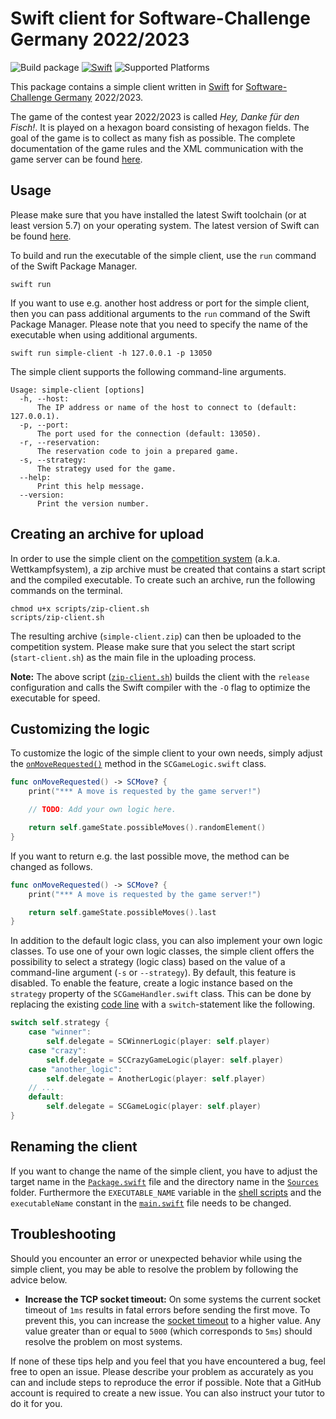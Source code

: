 # Swift client for Software-Challenge Germany 2022/2023

![Build package](https://github.com/matthesjh/sc23-swift-client/workflows/Build%20package/badge.svg)
[![Swift](https://img.shields.io/badge/swift-%3E%3D%205.7-brightgreen.svg?logo=swift)](https://swift.org/)
![Supported Platforms](https://img.shields.io/badge/platform-macOS%20%7C%20linux-lightgrey.svg)

This package contains a simple client written in [Swift](https://swift.org/) for [Software-Challenge Germany](https://www.software-challenge.de/) 2022/2023.

The game of the contest year 2022/2023 is called *Hey, Danke für den Fisch!*. It is played on a hexagon board consisting of hexagon fields. The goal of the game is to collect as many fish as possible. The complete documentation of the game rules and the XML communication with the game server can be found [here](https://docs.software-challenge.de/).

## Usage

Please make sure that you have installed the latest Swift toolchain (or at least version 5.7) on your operating system. The latest version of Swift can be found [here](https://swift.org/download/).

To build and run the executable of the simple client, use the `run` command of the Swift Package Manager.

```shell
swift run
```

If you want to use e.g. another host address or port for the simple client, then you can pass additional arguments to the `run` command of the Swift Package Manager. Please note that you need to specify the name of the executable when using additional arguments.

```shell
swift run simple-client -h 127.0.0.1 -p 13050
```

The simple client supports the following command-line arguments.

```
Usage: simple-client [options]
  -h, --host:
      The IP address or name of the host to connect to (default: 127.0.0.1).
  -p, --port:
      The port used for the connection (default: 13050).
  -r, --reservation:
      The reservation code to join a prepared game.
  -s, --strategy:
      The strategy used for the game.
  --help:
      Print this help message.
  --version:
      Print the version number.
```

## Creating an archive for upload

In order to use the simple client on the [competition system](https://contest.software-challenge.de/) (a.k.a. Wettkampfsystem), a zip archive must be created that contains a start script and the compiled executable. To create such an archive, run the following commands on the terminal.

```shell
chmod u+x scripts/zip-client.sh
scripts/zip-client.sh
```

The resulting archive (`simple-client.zip`) can then be uploaded to the competition system. Please make sure that you select the start script (`start-client.sh`) as the main file in the uploading process.

**Note:** The above script ([`zip-client.sh`](scripts/zip-client.sh)) builds the client with the `release` configuration and calls the Swift compiler with the `-O` flag to optimize the executable for speed.

## Customizing the logic

To customize the logic of the simple client to your own needs, simply adjust the [`onMoveRequested()`](Sources/simple-client/SCGameLogic.swift#L35) method in the `SCGameLogic.swift` class.

```swift
func onMoveRequested() -> SCMove? {
    print("*** A move is requested by the game server!")

    // TODO: Add your own logic here.

    return self.gameState.possibleMoves().randomElement()
}
```

If you want to return e.g. the last possible move, the method can be changed as follows.

```swift
func onMoveRequested() -> SCMove? {
    print("*** A move is requested by the game server!")

    return self.gameState.possibleMoves().last
}
```

In addition to the default logic class, you can also implement your own logic classes. To use one of your own logic classes, the simple client offers the possibility to select a strategy (logic class) based on the value of a command-line argument (`-s` or `--strategy`). By default, this feature is disabled. To enable the feature, create a logic instance based on the `strategy` property of the `SCGameHandler.swift` class. This can be done by replacing the existing [code line](Sources/simple-client/SCGameHandler.swift#L255) with a `switch`-statement like the following.

```swift
switch self.strategy {
    case "winner":
        self.delegate = SCWinnerLogic(player: self.player)
    case "crazy":
        self.delegate = SCCrazyGameLogic(player: self.player)
    case "another_logic":
        self.delegate = AnotherLogic(player: self.player)
    // ...
    default:
        self.delegate = SCGameLogic(player: self.player)
}
```

## Renaming the client

If you want to change the name of the simple client, you have to adjust the target name in the [`Package.swift`](Package.swift#L8) file and the directory name in the [`Sources`](Sources) folder. Furthermore the `EXECUTABLE_NAME` variable in the [shell scripts](scripts) and the `executableName` constant in the [`main.swift`](Sources/simple-client/main.swift#L10) file needs to be changed.

## Troubleshooting

Should you encounter an error or unexpected behavior while using the simple client, you may be able to resolve the problem by following the advice below.

- **Increase the TCP socket timeout:** On some systems the current socket timeout of `1ms` results in fatal errors before sending the first move. To prevent this, you can increase the [socket timeout](Sources/simple-client/SCSocket.swift#L88) to a higher value. Any value greater than or equal to `5000` (which corresponds to `5ms`) should resolve the problem on most systems.

If none of these tips help and you feel that you have encountered a bug, feel free to open an issue. Please describe your problem as accurately as you can and include steps to reproduce the error if possible. Note that a GitHub account is required to create a new issue. You can also instruct your tutor to do it for you.